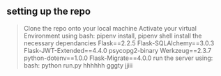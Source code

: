 ## setting up the repo
> Clone the repo onto your local machine
> Activate your virtual Environment using 
  bash: 
       pipenv install,
       pipenv shell 
> install the necessary dependancies 
  Flask==2.2.5
  Flask-SQLAlchemy==3.0.3
  Flask-JWT-Extended==4.4.0
  psycopg2-binary
  Werkzeug==2.3.7
  python-dotenv==1.0.0
  Flask-Migrate==4.0.0
>run the server using:
 bash:
      python run.py 
      hhhhhh
      gggty
jjiii